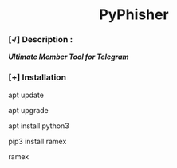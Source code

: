 <h1 align="center">PyPhisher</h1>

### [√] Description :

***Ultimate Member Tool for Telegram***

### [+] Installation

apt update

apt upgrade

apt install python3

pip3 install ramex

ramex